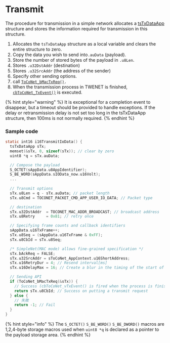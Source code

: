 # Transmit

The procedure for transmission in a simple network allocates a [tsTxDataApp](../../../twelite-net-api-rifurensu/gou-zao-ti/tstxdataapp.md) structure and stores the information required for transmission in this structure.

1. Allocates the `tsTxDataApp` structure as a local variable and clears the entire structure to zero.
2. Copy the data you wish to send into`.auData` (payload).
3. Store the number of stored bytes of the payload in `.u8Len`.
4. Stores `.u32DstAddr` (destination)
5. Stores `.u32SrcAddr` (the address of the sender)
6. Specify other sending options.
7. call [`ToCoNet_bMacTxReq()`](../../../twelite-net-api-rifurensu/twelite-net-guan-shu/toconet_bmactxreq.md)`.`
8. When the transmission process in TWENET is finished, [`cbToCoNet_TxEvent()`](../../../twelite-net-api-rifurensu/krubakku/cbtoconet_vtxevent.md) is executed.

{% hint style="warning" %}
It is exceptional for a completion event to disappear, but a timeout should be provided to handle exceptions. If the delay or retransmission delay is not set too long in the tsTxDataApp structure, then 100ms is not normally required.
{% endhint %}

### Sample code

```c
static int16 i16TransmitIoData() {
  tsTxDataApp sTx;
  memset(&sTx, 0, sizeof(sTx)); // clear by zero
  uint8 *q = sTx.auData;

  // Compose the payload
  S_OCTET(sAppData.u8AppIdentifier);
  S_BE_WORD(sAppData.sIOData_now.u16Volt);
  ...
	
  // Transmit options
  sTx.u8Len = q - sTx.auData; // packet length
  sTx.u8Cmd = TOCONET_PACKET_CMD_APP_USER_IO_DATA; // Packet type

  // destination
  sTx.u32DstAddr  = TOCONET_MAC_ADDR_BROADCAST; // broadcast address
  sTx.u8Retry     = 0x81; // retry once

  // Specifying frame counts and callback identifiers
  sAppData.u16TxFrame++;
  sTx.u8Seq = (sAppData.u16TxFrame & 0xFF);
  sTx.u8CbId = sTx.u8Seq;

  /* SimpleNet(MAC mode) allows fine-grained specification */
  sTx.bAckReq = FALSE;
  sTx.u32SrcAddr = sToCoNet_AppContext.u16ShortAddress;
  sTx.u16RetryDur = 4; // Resend interval[ms]
  sTx.u16DelayMax = 16; // Create a blur in the timing of the start of transmission(max 16ms)

  // Sending API
  if (ToCoNet_bMacTxReq(&sTx)) {
    // Success (cbToCoNet_vTxEvent() is fired when the process is finished)
    return sTx.u8CbId; // Success on putting a transmit request
  } else {
    // 失敗
    return -1; // Fail
  }
}
```

{% hint style="info" %}
The `S_OCTET()` `S_BE_WORD()` `S_BE_DWORD()` macros are 1,2,4-byte storage macros used when `uint8 *q` is declared as a pointer to the payload storage area.
{% endhint %}

